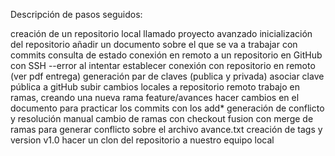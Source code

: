 Descripción de pasos seguidos:

creación de un repositorio local llamado proyecto avanzado
inicialización del repositorio 
añadir un documento sobre el que se va a trabajar con commits 
consulta de estado
conexión en remoto a un repositorio en GitHub con SSH
--error al intentar establecer conexión con repositorio en remoto (ver pdf entrega)
generación par de claves (publica y privada)
asociar clave pública a gitHub
subir cambios locales a repositorio remoto
trabajo en ramas, creando una nueva rama feature/avances
hacer cambios en el documento para practicar los commits con los add*
generación de conflicto y resolución manual
cambio de ramas con checkout
fusion con merge de ramas para generar conflicto sobre el archivo avance.txt
creación de tags y version v1.0
hacer un clon del repositorio a nuestro equipo local
